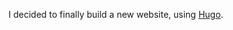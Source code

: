
I decided to finally build a new website, using [Hugo][hugo-gh].

[hugo-gh]: https://github.com/gohugoio/hugo

